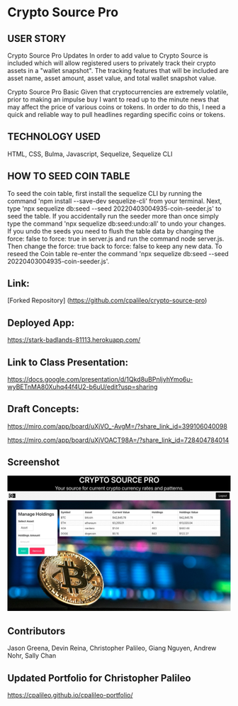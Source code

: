 # Crypto Source Pro

## USER STORY

Crypto Source Pro Updates
In order to add value to Crypto Source is included which will allow registered users to privately track their crypto assets in a "wallet snapshot". The tracking features that will be included are asset name, asset amount, asset value, and total wallet snapshot value.

Crypto Source Pro Basic
Given that cryptocurrencies are extremely volatile, prior to making an impulse buy I want to read up to the minute news that may affect the price of various coins or tokens. In order to do this, I need a quick and reliable way to pull headlines regarding specific coins or tokens.

## TECHNOLOGY USED

HTML, CSS, Bulma, Javascript, Sequelize, Sequelize CLI

## HOW TO SEED COIN TABLE

To seed the coin table, first install the sequelize CLI by running the command 'npm install --save-dev sequelize-cli' from your terminal. Next, type 'npx sequelize db:seed --seed 20220403004935-coin-seeder.js' to seed the table. If you accidentally run the seeder more than once simply type the command 'npx sequelize db:seed:undo:all' to undo your changes. If you undo the seeds you need to flush the table data by changing the force: false to force: true in server.js and run the command node server.js. Then change the force: true back to force: false to keep any new data. To reseed the Coin table re-enter the command 'npx sequelize db:seed --seed 20220403004935-coin-seeder.js'.

## Link:

[Forked Repository] (https://github.com/cpalileo/crypto-source-pro)

## Deployed App:

https://stark-badlands-81113.herokuapp.com/

## Link to Class Presentation:

https://docs.google.com/presentation/d/1Qkd8uBPnljyhYmo6u-wyBETnMA80Xuhq44f4U2-b6uU/edit?usp=sharing

## Draft Concepts:

https://miro.com/app/board/uXjVO_-AvgM=/?share_link_id=399106040098

https://miro.com/app/board/uXjVOACT98A=/?share_link_id=728404784014

## Screenshot

![ScreenShot](https://raw.githubusercontent.com/cpalileo/crypto-source-pro/main/public/assets/images/CSP-Screen.jpg)

## Contributors

Jason Greena, Devin Reina, Christopher Palileo, Giang Nguyen, Andrew Nohr, Sally Chan

## Updated Portfolio for Christopher Palileo

https://cpalileo.github.io/cpalileo-portfolio/
